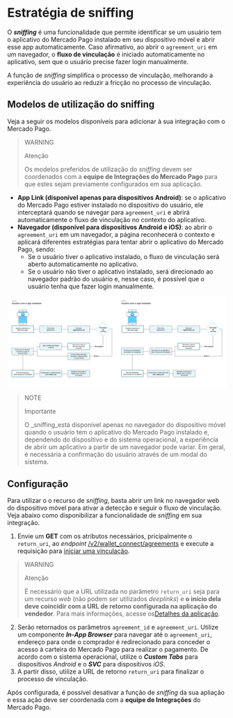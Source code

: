 # Estratégia de sniffing

O **_sniffing_** é uma funcionalidade que permite identificar se um usuário tem o aplicativo do Mercado Pago instalado em seu dispositivo móvel e abrir esse app automaticamente. Caso afirmativo, ao abrir o `agreement_uri` em um navegador, o **fluxo de vinculação** é iniciado automaticamente no aplicativo, sem que o usuário precise fazer login manualmente.

A função de _sniffing_ simplifica o processo de vinculação, melhorando a experiência do usuário ao reduzir a fricção no processo de vinculação.

## Modelos de utilização do sniffing

Veja a seguir os modelos disponíveis para adicionar à sua integração com o Mercado Pago.

> WARNING
>
> Atenção
>
> Os modelos preferidos de utilização do _sniffing_ devem ser coordenados com a **equipe de Integrações do Mercado Pago** para que estes sejam previamente configurados em sua aplicação.

- **App Link (disponível apenas para dispositivos Android)**: se o aplicativo do Mercado Pago estiver instalado no dispositivo do usuário, ele interceptará quando se navegar para `agreement_uri` e abrirá automaticamente o fluxo de vinculação no contexto do aplicativo.
- **Navegador (disponível para dispositivos Android e iOS)**: ao abrir o `agreement_uri` em um navegador, a página reconhecerá o contexto e aplicará diferentes estratégias para tentar abrir o aplicativo do Mercado Pago, sendo: <br>
  - Se o usuário tiver o aplicativo instalado, o fluxo de vinculação será aberto automaticamente no aplicativo.
  - Se o usuário não tiver o aplicativo instalado, será direcionado ao navegador padrão do usuário e, nesse caso, é possível que o usuário tenha que fazer login manualmente.

![sniffing](/images/wallet-connect/sniffing-pt.png)

> NOTE
>
> Importante
>
> O _sniffing_está disponível apenas no navegador do dispositivo móvel quando o usuário tem o aplicativo do Mercado Pago instalado e, dependendo do dispositivo e do sistema operacional, a experiência de abrir um aplicativo a partir de um navegador pode variar. Em geral, é necessária a confirmação do usuário através de um modal do sistema.

## Configuração

Para utilizar o o recurso de _sniffing_, basta abrir um link no navegador web do dispositivo móvel para ativar a detecção e seguir o fluxo de vinculação. Veja abaixo como disponibilizar a funcionalidade de _sniffing_ em sua integração.

1. Envie um **GET** com os atributos necessários, pricipalmente o `return_uri`, ao _endpoint_ [/v2/wallet_connect/agreements](/developers/pt/reference/wallet_connect/_wallet_connect_agreements/post) e execute a requisição para [iniciar uma vinculação](/developers/pt/docs/wallet-connect/account-linking-flow/create-agreement).

> WARNING
>
> Atenção
>
> É necessário que a URL utilizada no parâmetro `return_uri` seja para um recurso _web_ (não podem ser utilizados _deeplinks_) e **o início dela deve coincidir com a URL de retorno configurada na aplicação do vendedor**. Para mais informações, acesse os[Detalhes da aplicação](/developers/pt/guides/additional-content/your-integrations/application-details).

2. Serão retornados os parâmetros `agreement_id` e `agreement_uri`. Utilize um componente **_In-App Browser_** para navegar até o `agreement_uri`, endereço para onde o comprador é redirecionado para conceder o acesso à carteira do Mercado Pago para realizar o pagamento. De acordo com o sistema operacional, utilize o **_Custom Tabs_** para dispositivos _Android_ e o **_SVC_** para dispositivos _iOS_.
3. A partir disso, utilize a URL de retorno `return_uri` para finalizar o processo de vinculação.

Após configurada, é possível desativar a função de _sniffing_ da sua apliação e essa ação deve ser coordenada com a **equipe de Integrações** do Mercado Pago.